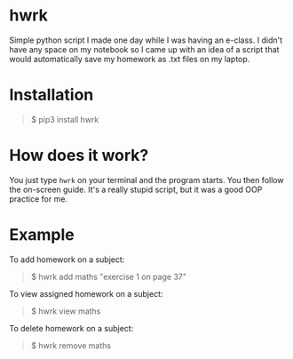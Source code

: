 # hwrk

Simple python script I made one day while I was having an e-class. I didn't have any space on my notebook so I came up with an idea of a script that would automatically save my homework as .txt files on my laptop.


# Installation

> $ pip3 install hwrk


# How does it work?

You just type `hwrk` on your terminal and the program starts. You then follow the on-screen guide. It's a really stupid script, but it was a good OOP practice for me.

# Example

To add homework on a subject:
> $ hwrk add maths "exercise 1 on page 37"

To view assigned homework on a subject:
> $ hwrk view maths

To delete homework on a subject:
> $ hwrk remove maths
